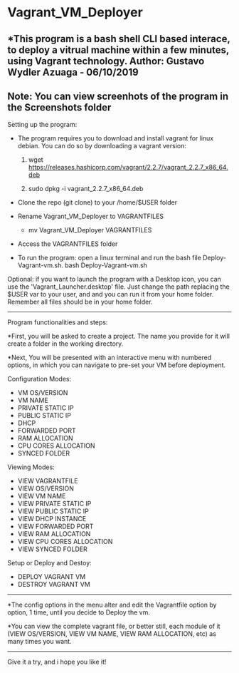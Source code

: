# Vagrant_VM_Deployer
*This program is a bash shell CLI based interace, to deploy a vitrual machine within a few minutes, using Vagrant technology. Author: Gustavo Wydler Azuaga - 06/10/2019
--------------------------------------------------------------------------------------------------------------------
Note: You can view screenhots of the program in the Screenshots folder
--------------------------------------------------------------------------------------------------------------------
Setting up the program:

* The program requires you to download and install vagrant for linux debian. You can do so by downloading a vagrant version:

  1. wget https://releases.hashicorp.com/vagrant/2.2.7/vagrant_2.2.7_x86_64.deb
  
  2. sudo dpkg -i vagrant_2.2.7_x86_64.deb

* Clone the repo (git clone) to your /home/$USER folder

* Rename Vagrant_VM_Deployer to VAGRANTFILES

  - mv Vagrant_VM_Deployer VAGRANTFILES

* Access the VAGRANTFILES folder

* To run the program: open a linux terminal and run the bash file Deploy-Vagrant-vm.sh.
  bash Deploy-Vagrant-vm.sh
  
Optional: if you want to launch the program with a Desktop icon, you can use the 'Vagrant_Launcher.desktop' file. Just change the path replacing the $USER var to your user, and and you can run it from your home folder. Remember all files should be in your home folder.
 
--------------------------------------------------------------------------------------------------------------------

Program functionalities and steps: 

*First, you will be asked to create a project. The name you provide for it will create a folder in the working directory.

*Next, You will be presented with an interactive menu with numbered options, in which you can navigate to pre-set your VM before deployment.

Configuration Modes:

- VM OS/VERSION		 
- VM NAME			 
- PRIVATE STATIC IP		 
- PUBLIC STATIC IP		 
- DHCP			 
- FORWARDED PORT		 
- RAM ALLOCATION		 
- CPU CORES ALLOCATION	 
- SYNCED FOLDER	

Viewing Modes:

- VIEW VAGRANTFILE		 
- VIEW OS/VERSION
- VIEW VM NAME
- VIEW PRIVATE STATIC IP
- VIEW PUBLIC STATIC IP
- VIEW DHCP INSTANCE
- VIEW FORWARDED PORT
- VIEW RAM ALLOCATION
- VIEW CPU CORES ALLOCATION
- VIEW SYNCED FOLDER

Setup or Deploy and Destoy:

- DEPLOY VAGRANT VM
- DESTROY VAGRANT VM
--------------------------------------------------------------------------------------------------------------------

*The config options in the menu alter and edit the Vagrantfile option by option, 1 time, until you decide to Deploy the vm.

*You can view the complete vagrant file, or better still, each module of it (VIEW OS/VERSION, VIEW VM NAME, VIEW RAM ALLOCATION, etc) as many times you want.

--------------------------------------------------------------------------------------------------------------------

Give it a try, and i hope you like it!



